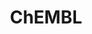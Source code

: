 ---
layout: default
bigquery: https://console.cloud.google.com/bigquery?p=patents-public-data&d=ebi_chembl&page=dataset
citation: '"The ChEMBL database in 2017." Anna Gaulton, Anne Hersey, Michał Nowotka,
  A Patrícia Bento, Jon Chambers, David Mendez, Prudence Mutowo, Francis Atkinson,
  Louisa J Bellis, Elena Cibrián-Uhalte, Mark Davies, Nathan Dedman, Anneli Karlsson,
  María Paula Magariños, John P Overington, George Papadatos, Ines Smit, Andrew R
  Leach Nucleic acids Research (2017) 45 (Database Issue), D945-D954'
contributors: European Bioinformatics Institute
cost: None
description: ChEMBL Data is a manually curated database of small molecules used in
  drug discovery, including information about existing patented drugs.
documentation: 'schema: https://www.ebi.ac.uk/chembl/db_schema


  '
last_edit: 04/07/2022, 05:53:44
location: https://console.cloud.google.com/marketplace/product/google_patents_public_datasets/chembl
maintained_by: EMBL-EBI, an outstation of European Molecular Biology Laboratory
related_publications: '

  ChEMBL: towards direct deposition of bioassay data.


  Mendez D, Gaulton A, Bento AP, Chambers J, De Veij M, Félix E, Magariños MP, Mosquera
  JF, Mutowo P, Nowotka M, Gordillo-Marañón M, Hunter F, Junco L, Mugumbate G, Rodriguez-Lopez
  M, Atkinson F, Bosc N, Radoux CJ, Segura-Cabrera A, Hersey A, Leach AR.


  — Nucleic Acids Res. 2019; 47(D1):D930-D940. doi: 10.1093/nar/gky1075

  '
schema_fields:
- assay_tissue
- enzyme_tid
- bao_format
- oc_id
- who_extra
- result_flag
- met_conversion
- hrac_class_id
- direct_interaction
- patent_id
- alogp
- chebi_par_id
- cellosaurus_id
- l4
- helm_notation
- as_id
- pathway_key
- major_class
- ddd_comment
- relation
- molecular_mechanism
- co_stem_id
- comp_class_id
- qed_weighted
- ro3_pass
- curated_by
- hba_lipinski
- met_comment
- atc_code
- assay_class_id
- ddd_value
- aidx
- acd_most_apka
- sequence
- mc_tax_id
- year
- assay_tax_id
- cl_lincs_id
- alert_id
- trade_name
- ref_id
- creation_date
- variant_id
- molregno
- pathway_id
- text_value
- isoform
- l8
- drug_record_id
- usan_stem
- std_act_id
- published_value
- mw_monoisotopic
- previous_company
- ref_url
- protclasssyn_id
- homologue
- psa
- warning_year
- withdrawn_year
- country
- last_page
- src_assay_id
- patent_no
- ddd_units
- mc_target_type
- go_id
- relationship_type
- orig_description
- end_position
- product_id
- mol_frac_id
- polymer_flag
- last_active
- parameter_type
- publication_number
- mesh_id
- chembl_id
- entity_id
- stat
- source
- cx_most_apka
- doc_id
- l5
- toid
- ap_id
- smarts
- cell_ontology_id
- name
- abstract
- bei
- status
- standard_units
- published_relation
- cell_source_tissue
- company
- assay_test_type
- compsyn_id
- site_name
- usan_substem
- met_id
- start_position
- mutation
- rgid
- warnref_id
- short_name
- active_ingredient
- frac_code
- assay_desc
- warning_description
- job_id
- target_mapping
- prodrug
- nda_type
- drugind_id
- db_version
- data_validity_comment
- lle
- enzyme_name
- frac_class_id
- mec_id
- withdrawn_country
- domain_type
- component_synonym
- standard_relation
- value
- mw_freebase
- pubmed_id
- active_molregno
- target_desc
- full_mwt
- standard_value
- hrac_code
- target_type
- upper_value
- alert_set_id
- molfile
- confidence_score
- natural_product
- molsyn_id
- ad_type
- log_id
- ref_type
- activity_id
- mc_organism
- biocomp_id
- level3_description
- mc_target_accession
- assay_organism
- formulation_id
- parent_go_id
- innovator_company
- uo_units
- warning_type
- first_in_class
- component_type
- sequence_md5sum
- topical
- level5
- synonyms
- activity_count
- domain_name
- indication_class
- protein_class_desc
- withdrawn_class
- smid
- dosed_ingredient
- delist_flag
- res_stem_id
- updated_on
- level3
- relationship
- submission_date
- mechanism_of_action
- comments
- class_type
- cx_logd
- description
- journal
- standard_flag
- canonical_smiles
- hbd_lipinski
- first_page
- parent_molregno
- src_compound_id
- hba
- l3
- normal_range_min
- set_name
- protein_class_synonym
- cx_logp
- heavy_atoms
- ingredient
- mol_hrac_id
- uberon_id
- warning_country
- comp_go_id
- tid
- compd_id
- ddd_admr
- parent_type
- standard_inchi_key
- tax_id
- assay_param_id
- doi
- substrate_record_id
- structure_type
- chirality
- priority
- ridx
- targrel_id
- standard_inchi
- irac_class_id
- sei
- syn_type
- class_level
- cpd_str_alert_id
- published_units
- confidence
- assay_source
- acd_most_bpka
- standard_type
- hbd
- standard_upper_value
- potential_duplicate
- tid_fixed
- usan_stem_id
- approval_date
- assay_subcellular_fraction
- qudt_units
- l1
- stem_class
- bao_id
- title
- disease_efficacy
- subgroup
- therapeutic_flag
- cell_source_organism
- issue
- predbind_id
- curation_comment
- level4
- dosage_form
- mol_atc_id
- label
- black_box_warning
- cell_id
- bto_id
- pref_name
- full_molformula
- efo_term
- molecular_species
- standard_text_value
- clo_id
- compound_name
- assay_category
- parent_id
- cell_name
- stem
- updated_by
- assay_id
- site_residues
- efo_id
- domain_id
- domain_description
- sitecomp_id
- published_type
- drug_substance_flag
- activity_comment
- patent_use_code
- volume
- compound_key
- units
- pchembl_value
- molecule_type
- assay_strain
- withdrawn_reason
- research_stem
- entity_type
- site_id
- type
- level4_description
- cx_most_bpka
- ddd_id
- mechanism_comment
- binding_site_comment
- acd_logp
- metref_id
- component_id
- num_ro5_violations
- availability_type
- applicant_full_name
- cell_description
- level1_description
- rtb
- ass_cls_map_id
- acd_logd
- mc_target_name
- irac_code
- oral
- doc_type
- strength
- l2
- usan_year
- l7
- level2
- targcomp_id
- action_type
- prediction_method
- route
- aspect
- inorganic_flag
- parameter_value
- level2_description
- cidx
- parenteral
- organism
- related_tid
- mecref_id
- alert_name
- src_description
- selectivity_comment
- definition
- tissue_id
- warning_id
- max_phase_for_ind
- withdrawn_flag
- version
- warning_class
- accession
- mol_irac_id
- prod_pat_id
- downgraded
- first_approval
- level1
- caloha_id
- species_group_flag
- assay_type
- authors
- num_lipinski_ro5_violations
- l6
- assay_cell_type
- tbl
- record_id
- metabolite_record_id
- cell_source_tax_id
- normal_range_max
- actsm_id
- patent_expire_date
- bao_endpoint
- num_alerts
- src_id
- annotation
- le
- mesh_heading
- indref_id
- db_source
- src_short_name
- source_domain_id
- usan_stem_definition
- protein_class_id
- idx
- relationship_desc
- path
- who_name
- drug_product_flag
- aromatic_rings
- max_phase
shortname: chembl
tags:
- biotechnology
- health
- chemical
- bioinformatics
- medical
terms_of_use: CC BY-SA 3.0
title: ChEMBL
uuid: e232a192-965c-4ec9-904c-155b6dfe56c5
---